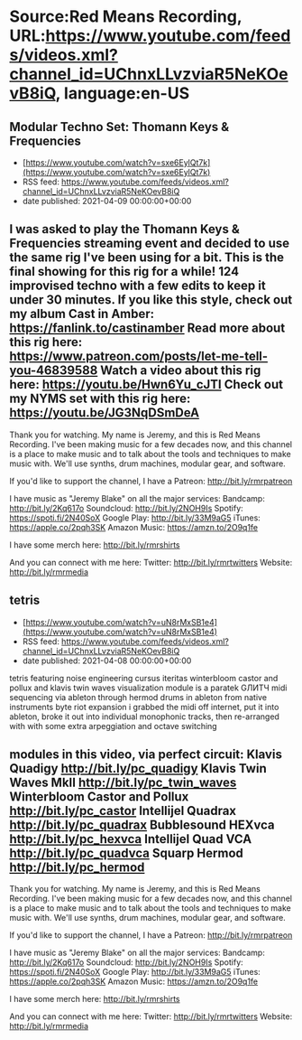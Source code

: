 # Source:Red Means Recording, URL:https://www.youtube.com/feeds/videos.xml?channel_id=UChnxLLvzviaR5NeKOevB8iQ, language:en-US

## Modular Techno Set: Thomann Keys & Frequencies
 - [https://www.youtube.com/watch?v=sxe6EylQt7k](https://www.youtube.com/watch?v=sxe6EylQt7k)
 - RSS feed: https://www.youtube.com/feeds/videos.xml?channel_id=UChnxLLvzviaR5NeKOevB8iQ
 - date published: 2021-04-09 00:00:00+00:00

I was asked to play the Thomann Keys & Frequencies streaming event and decided to use the same rig I've been using for a bit. This is the final showing for this rig for a while! 124 improvised techno with a few edits to keep it under 30 minutes.
If you like this style, check out my album Cast in Amber: https://fanlink.to/castinamber
Read more about this rig here: https://www.patreon.com/posts/let-me-tell-you-46839588
Watch a video about this rig here: https://youtu.be/Hwn6Yu_cJTI
Check out my NYMS set with this rig here: https://youtu.be/JG3NqDSmDeA
------------------------------------
Thank you for watching. My name is Jeremy, and this is Red Means Recording. I've been making music for a few decades now, and this channel is a place to make music and to talk about the tools and techniques to make music with. We'll use synths, drum machines, modular gear, and software. 

If you'd like to support the channel, I have a Patreon:  http://bit.ly/rmrpatreon

I have music as "Jeremy Blake" on all the major services: 
Bandcamp: http://bit.ly/2Kq617o
Soundcloud: http://bit.ly/2NOH9Is
Spotify: https://spoti.fi/2N40SoX
Google Play: http://bit.ly/33M9aG5
iTunes: https://apple.co/2pqh3SK
Amazon Music: https://amzn.to/2O9q1fe

I have some merch here: http://bit.ly/rmrshirts

And you can connect with me here: 
Twitter: http://bit.ly/rmrtwitters
Website: http://bit.ly/rmrmedia

## tetris
 - [https://www.youtube.com/watch?v=uN8rMxSB1e4](https://www.youtube.com/watch?v=uN8rMxSB1e4)
 - RSS feed: https://www.youtube.com/feeds/videos.xml?channel_id=UChnxLLvzviaR5NeKOevB8iQ
 - date published: 2021-04-08 00:00:00+00:00

tetris
featuring noise engineering cursus iteritas
winterbloom castor and pollux
and klavis twin waves
visualization module is a paratek GЛИТЧ
midi sequencing via ableton through hermod
drums in ableton from native instruments byte riot expansion
i grabbed the midi off internet, put it into ableton, broke it out into individual monophonic tracks, then re-arranged with with some extra arpeggiation and octave switching

modules in this video, via perfect circuit: 
Klavis Quadigy http://bit.ly/pc_quadigy
Klavis Twin Waves MkII http://bit.ly/pc_twin_waves
Winterbloom Castor and Pollux http://bit.ly/pc_castor
Intellijel Quadrax http://bit.ly/pc_quadrax
Bubblesound HEXvca http://bit.ly/pc_hexvca
Intellijel Quad VCA http://bit.ly/pc_quadvca
Squarp Hermod http://bit.ly/pc_hermod
------------------------------------
Thank you for watching. My name is Jeremy, and this is Red Means Recording. I've been making music for a few decades now, and this channel is a place to make music and to talk about the tools and techniques to make music with. We'll use synths, drum machines, modular gear, and software. 

If you'd like to support the channel, I have a Patreon:  http://bit.ly/rmrpatreon

I have music as "Jeremy Blake" on all the major services: 
Bandcamp: http://bit.ly/2Kq617o
Soundcloud: http://bit.ly/2NOH9Is
Spotify: https://spoti.fi/2N40SoX
Google Play: http://bit.ly/33M9aG5
iTunes: https://apple.co/2pqh3SK
Amazon Music: https://amzn.to/2O9q1fe

I have some merch here: http://bit.ly/rmrshirts

And you can connect with me here: 
Twitter: http://bit.ly/rmrtwitters
Website: http://bit.ly/rmrmedia

